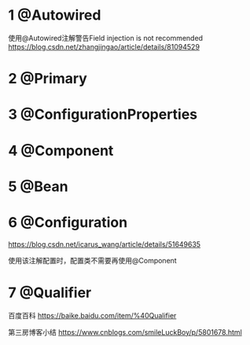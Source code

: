 # 1 @Autowired

使用@Autowired注解警告Field injection is not recommended       https://blog.csdn.net/zhangjingao/article/details/81094529



# 2 @Primary



# 3 @ConfigurationProperties



# 4 @Component



# 5 @Bean



# 6 @Configuration
https://blog.csdn.net/icarus_wang/article/details/51649635

使用该注解配置时，配置类不需要再使用@Component




# 7 @Qualifier

百度百科  https://baike.baidu.com/item/%40Qualifier

第三房博客小结  https://www.cnblogs.com/smileLuckBoy/p/5801678.html
